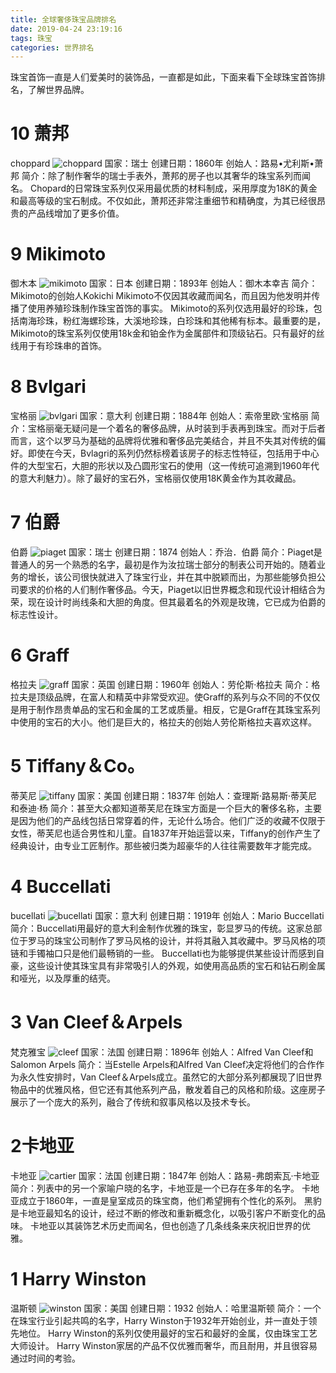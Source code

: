 ```yaml
---
title: 全球奢侈珠宝品牌排名
date: 2019-04-24 23:19:16
tags: 珠宝
categories: 世界排名
---
```

珠宝首饰一直是人们爱美时的装饰品，一直都是如此，下面来看下全球珠宝首饰排名，了解世界品牌。
<!-- more -->
# 10 萧邦
choppard
![choppard](https://s.financesonline.com/uploads/choppard-1024x494.jpg)
国家：瑞士
创建日期：1860年
创始人：路易•尤利斯•萧邦
简介：除了制作奢华的瑞士手表外，萧邦的房子也以其奢华的珠宝系列而闻名。 Chopard的日常珠宝系列仅采用最优质的材料制成，采用厚度为18K的黄金和最高等级的宝石制成。不仅如此，萧邦还非常注重细节和精确度，为其已经很昂贵的产品线增加了更多价值。

# 9 Mikimoto
御木本
![mikimoto](https://financesonline.com/uploads/mikimoto.jpg)
国家：日本
创建日期：1893年
创始人：御木本幸吉
简介：Mikimoto的创始人Kokichi Mikimoto不仅因其收藏而闻名，而且因为他发明并传播了使用养殖珍珠制作珠宝首饰的事实。 Mikimoto的系列仅选用最好的珍珠，包括南海珍珠，粉红海螺珍珠，大溪地珍珠，白珍珠和其他稀有标本。最重要的是，Mikimoto的珠宝系列仅使用18k金和铂金作为金属部件和顶级钻石。只有最好的丝线用于有珍珠串的首饰。

# 8 Bvlgari
宝格丽
![bvlgari](https://financesonline.com/uploads/bvlgari1-1024x512.jpg)
国家：意大利
创建日期：1884年
创始人：索帝里欧·宝格丽
简介：宝格丽毫无疑问是一个着名的奢侈品牌，从时装到手表再到珠宝。而对于后者而言，这个以罗马为基础的品牌将优雅和奢侈品完美结合，并且不失其对传统的偏好。即使在今天，Bvlagri的系列仍然标榜着该房子的标志性特征，包括用于中心件的大型宝石，大胆的形状以及凸圆形宝石的使用（这一传统可追溯到1960年代的意大利魅力）。除了最好的宝石外，宝格丽仅使用18K黄金作为其收藏品。

# 7 伯爵
伯爵
![piaget](https://financesonline.com/uploads/piaget2.jpg)
国家：瑞士
创建日期：1874
创始人：乔治．伯爵
简介：Piaget是普通人的另一个熟悉的名字，最初是作为汝拉瑞士部分的制表公司开始的。随着业务的增长，该公司很快就进入了珠宝行业，并在其中脱颖而出，为那些能够负担公司要求的价格的人们制作奢侈品。今天，Piaget以旧世界概念和现代设计相结合为荣，现在设计时尚线条和大胆的角度。但其最着名的外观是玫瑰，它已成为伯爵的标志性设计。

# 6 Graff
格拉夫
![graff](https://financesonline.com/uploads/graff1.jpg)
国家：英国
创建日期：1960年
创始人：劳伦斯·格拉夫
简介：格拉夫是顶级品牌，在富人和精英中非常受欢迎。使Graff的系列与众不同的不仅仅是用于制作昂贵单品的宝石和金属的工艺或质量。相反，它是Graff在其珠宝系列中使用的宝石的大小。他们是巨大的，格拉夫的创始人劳伦斯格拉夫喜欢这样。

# 5 Tiffany＆Co。
蒂芙尼
![tiffany](https://financesonline.com/uploads/tiffany.jpg)
国家：美国
创建日期：1837年
创始人：查理斯·路易斯·蒂芙尼和泰迪·杨
简介：甚至大众都知道蒂芙尼在珠宝方面是一个巨大的奢侈名称，主要是因为他们的产品线包括日常穿着的件，无论什么场合。他们广泛的收藏不仅限于女性，蒂芙尼也适合男性和儿童。自1837年开始运营以来，Tiffany的创作产生了经典设计，由专业工匠制作。那些被归类为超豪华的人往往需要数年才能完成。

# 4 Buccellati
bucellati
![bucellati](https://financesonline.com/uploads/bucellati-1024x641.jpg)
国家：意大利
创建日期：1919年
创始人：Mario Buccellati
简介：Buccellati用最好的意大利金制作优雅的珠宝，彰显罗马的传统。这家总部位于罗马的珠宝公司制作了罗马风格的设计，并将其融入其收藏中。罗马风格的项链和手镯袖口只是他们最畅销的一些。 Buccellati也为能够提供某些设计而感到自豪，这些设计使其珠宝具有非常吸引人的外观，如使用高品质的宝石和钻石刷金属和哑光，以及厚重的结壳。

# 3 Van Cleef＆Arpels
梵克雅宝
![cleef](https://financesonline.com/uploads/cleef.jpg)
国家：法国
创建日期：1896年
创始人：Alfred Van Cleef和Salomon Arpels
简介：当Estelle Arpels和Alfred Van Cleef决定将他们的合作作为永久性安排时，Van Cleef＆Arpels成立。虽然它的大部分系列都展现了旧世界物品中的优雅风格，但它还有其他系列产品，散发着自己的风格和阶级。这座房子展示了一个庞大的系列，融合了传统和叙事风格以及技术专长。

# 2卡地亚
卡地亚
![cartier](https://financesonline.com/uploads/cartier5.jpg)
国家：法国
创建日期：1847年
创始人：路易-弗朗索瓦·卡地亚
简介：列表中的另一个家喻户晓的名字，卡地亚是一个已存在多年的名字。 卡地亚成立于1860年，一直是皇室成员的珠宝商，他们希望拥有个性化的系列。 黑豹是卡地亚最知名的设计，经过不断的修改和重新概念化，以吸引客户不断变化的品味。 卡地亚以其装饰艺术历史而闻名，但也创造了几条线条来庆祝旧世界的优雅。

# 1 Harry Winston
温斯顿
![winston](https://financesonline.com/uploads/winston.jpg)
国家：美国
创建日期：1932
创始人：哈里温斯顿
简介：一个在珠宝行业引起共鸣的名字，Harry Winston于1932年开始创业，并一直处于领先地位。 Harry Winston的系列仅使用最好的宝石和最好的金属，仅由珠宝工艺大师设计。 Harry Winston家居的产品不仅优雅而奢华，而且耐用，并且很容易通过时间的考验。
